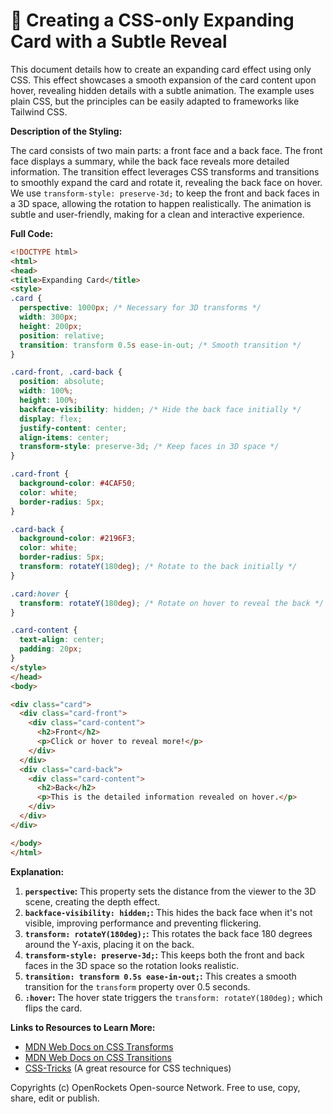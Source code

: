 # 🐞 Creating a CSS-only Expanding Card with a Subtle Reveal


This document details how to create an expanding card effect using only CSS.  This effect showcases a smooth expansion of the card content upon hover, revealing hidden details with a subtle animation.  The example uses plain CSS, but the principles can be easily adapted to frameworks like Tailwind CSS.

**Description of the Styling:**

The card consists of two main parts: a front face and a back face.  The front face displays a summary, while the back face reveals more detailed information.  The transition effect leverages CSS transforms and transitions to smoothly expand the card and rotate it, revealing the back face on hover. We use `transform-style: preserve-3d;` to keep the front and back faces in a 3D space, allowing the rotation to happen realistically.  The animation is subtle and user-friendly, making for a clean and interactive experience.


**Full Code:**

```html
<!DOCTYPE html>
<html>
<head>
<title>Expanding Card</title>
<style>
.card {
  perspective: 1000px; /* Necessary for 3D transforms */
  width: 300px;
  height: 200px;
  position: relative;
  transition: transform 0.5s ease-in-out; /* Smooth transition */
}

.card-front, .card-back {
  position: absolute;
  width: 100%;
  height: 100%;
  backface-visibility: hidden; /* Hide the back face initially */
  display: flex;
  justify-content: center;
  align-items: center;
  transform-style: preserve-3d; /* Keep faces in 3D space */
}

.card-front {
  background-color: #4CAF50;
  color: white;
  border-radius: 5px;
}

.card-back {
  background-color: #2196F3;
  color: white;
  border-radius: 5px;
  transform: rotateY(180deg); /* Rotate to the back initially */
}

.card:hover {
  transform: rotateY(180deg); /* Rotate on hover to reveal the back */
}

.card-content {
  text-align: center;
  padding: 20px;
}
</style>
</head>
<body>

<div class="card">
  <div class="card-front">
    <div class="card-content">
      <h2>Front</h2>
      <p>Click or hover to reveal more!</p>
    </div>
  </div>
  <div class="card-back">
    <div class="card-content">
      <h2>Back</h2>
      <p>This is the detailed information revealed on hover.</p>
    </div>
  </div>
</div>

</body>
</html>
```

**Explanation:**

1. **`perspective`:** This property sets the distance from the viewer to the 3D scene, creating the depth effect.
2. **`backface-visibility: hidden;`:** This hides the back face when it's not visible, improving performance and preventing flickering.
3. **`transform: rotateY(180deg);`:** This rotates the back face 180 degrees around the Y-axis, placing it on the back.
4. **`transform-style: preserve-3d;`:** This keeps both the front and back faces in the 3D space so the rotation looks realistic.
5. **`transition: transform 0.5s ease-in-out;`:** This creates a smooth transition for the `transform` property over 0.5 seconds.
6. **`:hover`:** The hover state triggers the `transform: rotateY(180deg);` which flips the card.


**Links to Resources to Learn More:**

* [MDN Web Docs on CSS Transforms](https://developer.mozilla.org/en-US/docs/Web/CSS/transform)
* [MDN Web Docs on CSS Transitions](https://developer.mozilla.org/en-US/docs/Web/CSS/transition)
* [CSS-Tricks](https://css-tricks.com/) (A great resource for CSS techniques)


Copyrights (c) OpenRockets Open-source Network. Free to use, copy, share, edit or publish.

